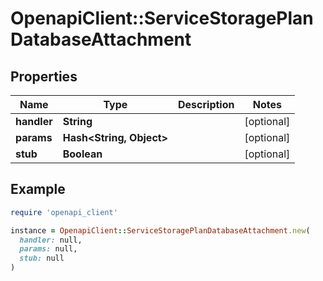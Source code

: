 # OpenapiClient::ServiceStoragePlanDatabaseAttachment

## Properties

| Name | Type | Description | Notes |
| ---- | ---- | ----------- | ----- |
| **handler** | **String** |  | [optional] |
| **params** | **Hash&lt;String, Object&gt;** |  | [optional] |
| **stub** | **Boolean** |  | [optional] |

## Example

```ruby
require 'openapi_client'

instance = OpenapiClient::ServiceStoragePlanDatabaseAttachment.new(
  handler: null,
  params: null,
  stub: null
)
```

